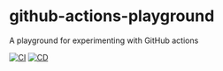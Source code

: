 # github-actions-playground
A playground for experimenting with GitHub actions 

[![CI](https://github.com/valentinvarbanov/github-actions-playground/actions/workflows/ci.yml/badge.svg)](https://github.com/valentinvarbanov/github-actions-playground/actions/workflows/ci.yml)
[![CD](https://github.com/valentinvarbanov/github-actions-playground/actions/workflows/cd.yml/badge.svg)](https://github.com/valentinvarbanov/github-actions-playground/actions/workflows/cd.yml)

